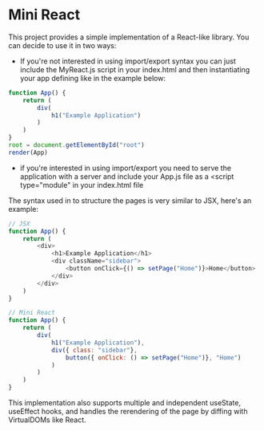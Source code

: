 # Mini React
This project provides a simple implementation of a React-like library. You can decide to use it in two ways:
* If you're not interested in using import/export syntax you can just include the MyReact.js script in your index.html and then instantiating your app defining like in the example below:

```js
function App() {
	return (
		div(
			h1("Example Application")
		)
	)
}
root = document.getElementById("root")
render(App)
```

* if you're interested in using import/export you need to serve the application with a server and include your App.js file as a <script type="module" in your index.html file

The syntax used in to structure the pages is very similar to JSX, here's an example:

```js
// JSX
function App() {
	return (
		<div>
			<h1>Example Application</h1>
			<div className="sidebar">
				<button onClick={() => setPage("Home")}>Home</button>
			</div>
		</div>
	)
}

// Mini React
function App() {
	return (
		div(
			h1("Example Application"),
			div({ class: "sidebar"},
				button({ onClick: () => setPage("Home")}, "Home")
			)
		)
	)
}
```

This implementation also supports multiple and independent useState, useEffect hooks, and handles the rerendering of the page by diffing with VirtualDOMs like React.